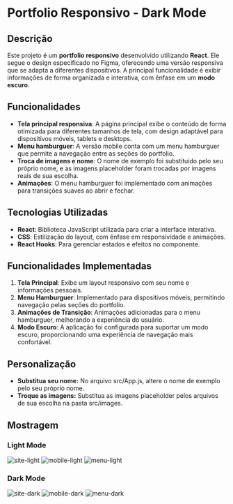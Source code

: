 # Portfolio Responsivo - Dark Mode

## Descrição

Este projeto é um **portfolio responsivo** desenvolvido utilizando **React**. Ele segue o design especificado no Figma, oferecendo uma versão responsiva que se adapta a diferentes dispositivos. A principal funcionalidade é exibir informações de forma organizada e interativa, com ênfase em um **modo escuro**.

## Funcionalidades

- **Tela principal responsiva**: A página principal exibe o conteúdo de forma otimizada para diferentes tamanhos de tela, com design adaptável para dispositivos móveis, tablets e desktops.
- **Menu hamburguer**: A versão mobile conta com um menu hamburguer que permite a navegação entre as seções do portfolio.
- **Troca de imagens e nome**: O nome de exemplo foi substituído pelo seu próprio nome, e as imagens placeholder foram trocadas por imagens reais de sua escolha.
- **Animações**: O menu hamburguer foi implementado com animações para transições suaves ao abrir e fechar.

## Tecnologias Utilizadas

- **React**: Biblioteca JavaScript utilizada para criar a interface interativa.
- **CSS**: Estilização do layout, com ênfase em responsividade e animações.
- **React Hooks**: Para gerenciar estados e efeitos no componente.
  
## Funcionalidades Implementadas

1. **Tela Principal**: Exibe um layout responsivo com seu nome e informações pessoais.
2. **Menu Hamburguer**: Implementado para dispositivos móveis, permitindo navegação pelas seções do portfolio.
3. **Animações de Transição**: Animações adicionadas para o menu hamburguer, melhorando a experiência do usuário.
4. **Modo Escuro**: A aplicação foi configurada para suportar um modo escuro, proporcionando uma experiência de navegação mais confortável.

## Personalização

- **Substitua seu nome:** No arquivo src/App.js, altere o nome de exemplo pelo seu próprio nome.
- **Troque as imagens:** Substitua as imagens placeholder pelos arquivos de sua escolha na pasta src/images.

## Mostragem

### Light Mode

![site-light](assets/Personal-site-light.png?raw=true)
![mobile-light](assets/Mobile-Light.png?raw=true)
![menu-light](assets/Mobile-Light-Menu-Hamburguer.png?raw=true)

### Dark Mode

![site-dark](assets/Personal-site-dark.png?raw=true)
![mobile-dark](assets/Mobile-Dark.png?raw=true)
![menu-dark](assets/Mobile-Dark-Menu-Hamburguer.png?raw=true)


